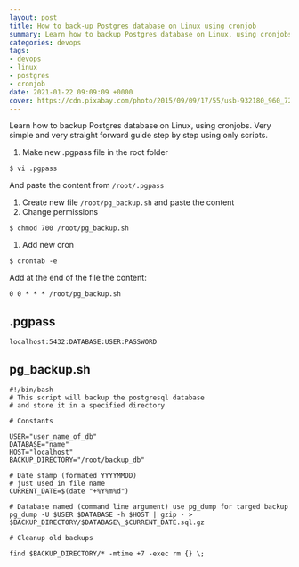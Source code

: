 ```yaml
---
layout: post
title: How to back-up Postgres database on Linux using cronjob
summary: Learn how to backup Postgres database on Linux, using cronjobs. Very simple and very straight forward guide step by step using only scripts.
categories: devops
tags:
- devops
- linux
- postgres
- cronjob
date: 2021-01-22 09:09:09 +0000
cover: https://cdn.pixabay.com/photo/2015/09/09/17/55/usb-932180_960_720.jpg
---
```



Learn how to backup Postgres database on Linux, using cronjobs. Very simple and very straight forward guide step by step using only scripts.

1. Make new .pgpass file in the root folder

```
$ vi .pgpass
```

And paste the content from `/root/.pgpass`

1. Create new file `/root/pg_backup.sh` and paste the content
2. Change permissions

```
$ chmod 700 /root/pg_backup.sh
```

1. Add new cron

```
$ crontab -e
```

Add at the end of the file the content:

```
0 0 * * * /root/pg_backup.sh
```

## .pgpass

```
localhost:5432:DATABASE:USER:PASSWORD
```

## pg\_backup.sh

```
#!/bin/bash
# This script will backup the postgresql database
# and store it in a specified directory

# Constants

USER="user_name_of_db"
DATABASE="name"
HOST="localhost"
BACKUP_DIRECTORY="/root/backup_db"

# Date stamp (formated YYYYMMDD)
# just used in file name
CURRENT_DATE=$(date "+%Y%m%d")
 
# Database named (command line argument) use pg_dump for targed backup
pg_dump -U $USER $DATABASE -h $HOST | gzip - > $BACKUP_DIRECTORY/$DATABASE\_$CURRENT_DATE.sql.gz

# Cleanup old backups

find $BACKUP_DIRECTORY/* -mtime +7 -exec rm {} \;
```